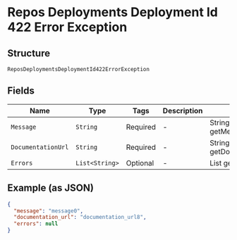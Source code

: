 
# Repos Deployments Deployment Id 422 Error Exception

## Structure

`ReposDeploymentsDeploymentId422ErrorException`

## Fields

| Name | Type | Tags | Description | Getter | Setter |
|  --- | --- | --- | --- | --- | --- |
| `Message` | `String` | Required | - | String getMessageField() | setMessageField(String messageField) |
| `DocumentationUrl` | `String` | Required | - | String getDocumentationUrl() | setDocumentationUrl(String documentationUrl) |
| `Errors` | `List<String>` | Optional | - | List<String> getErrors() | setErrors(List<String> errors) |

## Example (as JSON)

```json
{
  "message": "message0",
  "documentation_url": "documentation_url8",
  "errors": null
}
```

